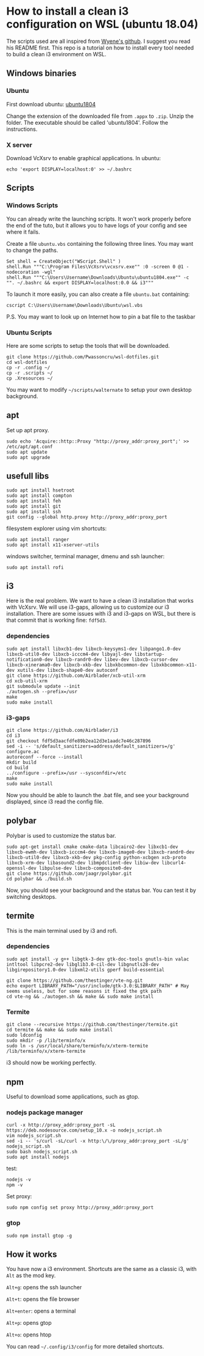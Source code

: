 # How to install a clean i3 configuration on WSL (ubuntu 18.04)

The scripts used  are all inspired from [Wyene's github](https://github.com/Xyene/wsl-dotfiles.git). I suggest you read his README first. This repo is a tutorial on how to install every tool needed to build a clean  i3 environment on WSL.

## Windows binaries

### Ubuntu

First download ubuntu:
[ubuntu1804](https://aka.ms/wsl-ubuntu-1804)

Change the extension of the downloaded file from `.appx` to `.zip`. Unzip the folder.
The executable should be called 'ubuntu1804'. Follow the instructions.

### X server

Download VcXsrv to enable graphical applications. In ubuntu:

    echo 'export DISPLAY=localhost:0' >> ~/.bashrc

## Scripts

### Windows Scripts

You can already write the launching scripts. It won't work properly before the end of the tuto, but it allows you to have logs of your config and see where it fails.

Create a file `ubuntu.vbs` containing the following three lines. You may want to change the paths.

    Set shell = CreateObject("WScript.Shell" )
    shell.Run """C:\Program Files\VcXsrv\vcxsrv.exe"" :0 -screen 0 @1 -nodecoration -wgl"
    shell.Run """C:\Users\Username\Downloads\Ubuntu\ubuntu1804.exe"" -c "". ~/.bashrc && export DISPLAY=localhost:0.0 && i3"""

To launch it more easily, you can also create a file `ubuntu.bat` containing:

    cscript C:\Users\Username\Downloads\Ubuntu\wsl.vbs

P.S. You may want to look up on Internet how to pin a bat file to the taskbar

### Ubuntu Scripts

Here are some scripts to setup the tools that will be downloaded.

    git clone https://github.com/Pwassoncru/wsl-dotfiles.git
    cd wsl-dotfiles
    cp -r .config ~/
    cp -r .scripts ~/
    cp .Xresources ~/
    
You may want to modify `~/scripts/walternate` to setup your own desktop background.



## apt

Set up apt proxy.

    sudo echo 'Acquire::http::Proxy "http://proxy_addr:proxy_port";' >> /etc/apt/apt.conf
    sudo apt update
    sudo apt upgrade


## usefull libs

    sudo apt install hsetroot
    sudo apt install compton
    sudo apt install feh
    sudo apt install git
    sudo apt install ssh
    git config --global http.proxy http://proxy_addr:proxy_port
filesystem explorer using vim shortcuts:

    sudo apt install ranger
    sudo apt install x11-xserver-utils
windows switcher, terminal manager, dmenu and ssh launcher:

    sudo apt install rofi

## i3

Here is the real problem. We want to have a clean i3 installation that works with VcXsrv. We will use i3-gaps, allowing us to customize our i3 installation. There are some issues with i3 and i3-gaps on WSL, but there is that commit that is working fine: `fdf5d3`.

### dependencies

    sudo apt install libxcb1-dev libxcb-keysyms1-dev libpango1.0-dev libxcb-util0-dev libxcb-icccm4-dev libyajl-dev libstartup-notification0-dev libxcb-randr0-dev libev-dev libxcb-cursor-dev libxcb-xinerama0-dev libxcb-xkb-dev libxkbcommon-dev libxkbcommon-x11-dev xutils-dev libxcb-shape0-dev autoconf
    git clone https://github.com/Airblader/xcb-util-xrm
    cd xcb-util-xrm
    git submodule update --init
    ./autogen.sh --prefix=/usr
    make
    sudo make install

### i3-gaps
    git clone https://github.com/Airblader/i3
    cd i3
    git checkout fdf5d3aacfdfe89b2ea12d3e1aadc7e46c287896
    sed -i -- 's/default_sanitizers=address/default_sanitizers=/g' configure.ac
    autoreconf --force --install
    mkdir build
    cd build
    ../configure --prefix=/usr --sysconfdir=/etc
    make
    sudo make install
    
Now you should be able to launch the .bat file, and see your background displayed, since i3 read the config file.

## polybar

Polybar is used to customize the status bar.

    sudo apt-get install cmake cmake-data libcairo2-dev libxcb1-dev libxcb-ewmh-dev libxcb-icccm4-dev libxcb-image0-dev libxcb-randr0-dev libxcb-util0-dev libxcb-xkb-dev pkg-config python-xcbgen xcb-proto libxcb-xrm-dev libasound2-dev libmpdclient-dev libiw-dev libcurl4-openssl-dev libpulse-dev libxcb-composite0-dev
    git clone https://github.com/jaagr/polybar.git
    cd polybar && ./build.sh
    
Now, you should see your background and the status bar. You can test it by switching desktops.

## termite

This is the main terminal used by i3 and rofi.

### dependencies
    sudo apt install -y g++ libgtk-3-dev gtk-doc-tools gnutls-bin valac intltool libpcre2-dev libglib3.0-cil-dev libgnutls28-dev libgirepository1.0-dev libxml2-utils gperf build-essential

    git clone https://github.com/thestinger/vte-ng.git
    echo export LIBRARY_PATH="/usr/include/gtk-3.0:$LIBRARY_PATH" # May seems useless, but for some reasons it fixed the gtk path
    cd vte-ng && ./autogen.sh && make && sudo make install

### Termite

    git clone --recursive https://github.com/thestinger/termite.git
    cd termite && make && sudo make install
    sudo ldconfig
    sudo mkdir -p /lib/terminfo/x
    sudo ln -s /usr/local/share/terminfo/x/xterm-termite /lib/terminfo/x/xterm-termite
    
i3 should now be working perfectly.

## npm

Useful to download some applications, such as gtop.

### nodejs package manager

    curl -x http://proxy_addr:proxy_port -sL https://deb.nodesource.com/setup_10.x -o nodejs_script.sh
    vim nodejs_script.sh
    sed -i -- 's/curl -sL/curl -x http:\/\/proxy_addr:proxy_port -sL/g' nodejs_script.sh
    sudo bash nodejs_script.sh
    sudo apt install nodejs

test:

    nodejs -v
    npm -v

Set proxy:

    sudo npm config set proxy http://proxy_addr:proxy_port

### gtop

    sudo npm install gtop -g

## How it works

You have now a i3 environment. Shortcuts are the same as a classic i3, with `Alt` as the mod key.

`Alt+g`: opens the ssh launcher

`Alt+t`: opens the file browser

`Alt+enter`: opens a terminal

`Alt+p`: opens gtop

`Alt+o`: opens htop

 You can read `~/.config/i3/config` for more detailed shortcuts.
